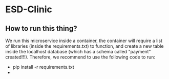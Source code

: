 # ESD-Clinic

## How to run this thing? 

We run this microservice inside a container, the container will require a list of libraries (inside the requirements.txt) to function, and create a new table inside the localhost database (which has a schema called "payment" created!!!). 
Therefore, we recommend to use the following code to run: 

- pip install -r requirements.txt
- 
